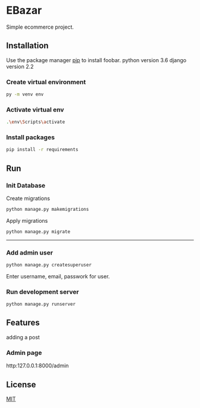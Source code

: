 # EBazar

Simple ecommerce project.


## Installation
Use the package manager [pip](https://pip.pypa.io/en/stable/) to install foobar.
python version 3.6
django version 2.2

### Create virtual environment
```bash
py -m venv env
```

### Activate virtual env
```bash
.\env\Scripts\activate
```

### Install packages
```bash
pip install -r requirements 
```


## Run

### Init Database
Create migrations
```bash
python manage.py makemigrations
```
Apply migrations
```bash
python manage.py migrate
```
---

### Add admin user
```bash
python manage.py createsuperuser
```
Enter username, email, passwork for user.

### Run development server
```bash
python manage.py runserver
```

## Features
adding a post

### Admin page
http:127.0.0.1:8000/admin


## License
[MIT](https://choosealicense.com/licenses/mit/)
